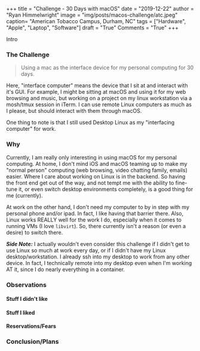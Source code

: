 +++
title  = "Challenge - 30 Days with macOS"
date   = "2019-12-22"
author = "Ryan Himmelwright"
image  = "img/posts/macos-challenge/atc.jpeg"
caption= "American Tobacco Campus, Durham, NC"
tags   = ["Hardware", "Apple", "Laptop", "Software"]
draft  = "True"
Comments = "True"
+++

Intro

<!--more-->

### The Challenge

>Using a mac as the interface device for my personal computing for 30 days.

Here, "interface computer" means the device that I sit at and interact with
it's GUI.
For example, I might be sitting at macOS and using it for my web browsing and
music, but working on a project on my linux workstation via a mosh/tmux session
in iTerm. I can use remote Linux computers as much as I please, but should
interact with them through macOS.

One thing to note is that I still used Desktop Linux as my "interfacing
computer" for work.

### Why

Currently, I am really only interesting in using macOS for
my personal computing. At home, I don't mind iOS and macOS teaming up to make
my "normal person" computing (web browsing, video chatting family, emails)
easier. Where I care about working on Linux is in the backend. So having the
front end get out of the way, and not tempt me with the ability to fine-tune
it, or even switch desktop environments completely, is a good thing for me
(currently).

At work on the other hand, I don't need my computer to by in step with my
personal phone and/or ipad. In fact, I like having that barrier there. Also,
Linux works REALLY well for the work I do, especially when it comes to running
VMs (I love `libvirt`). So, there currently isn't a reason (or even a desire)
to switch there.

***Side Note:*** I actually wouldn't even consider this challenge if I didn't get to use Linux
so much at work every day, or if I didn't have my Linux desktop/workstation. I
already ssh into my desktop to work from any other device. In fact, I technically
remote into my desktop even when I'm working AT it, since I do
nearly everything in a container.

### Observations


#### Stuff I didn't like


#### Stuff I liked


#### Reservations/Fears


### Conclusion/Plans
